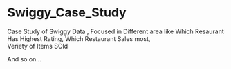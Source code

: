# Swiggy_Case_Study
Case Study of Swiggy Data , Focused in Different area like 
Which Resaurant Has Highest Rating,
Which Restaurant Sales most,  
Veriety of Items SOld

And so on...
